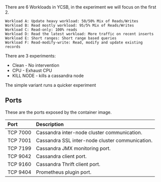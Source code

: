 There are 6 Workloads in YCSB, in the experiment we will focus on the first 2.

```
Workload A: Update heavy workload: 50/50% Mix of Reads/Writes
Workload B: Read mostly workload: 95/5% Mix of Reads/Writes
Workload C: Read-only: 100% reads
Workload D: Read the latest workload: More traffic on recent inserts
Workload E: Short ranges: Short range based queries
Workload F: Read-modify-write: Read, modify and update existing records
```
There are 3 experiments:
- Clean - No intervention
- CPU - Exhaust CPU
- KILL NODE - kills a cassandra node

The simple variant runs a quicker experiment



## <a name="references-ports"></a>Ports

These are the ports exposed by the container image.

| **Port** | **Description** |
|:---------|:----------------|
| TCP 7000 | Cassandra inter-node cluster communication. |
| TCP 7001 | Cassandra SSL inter-node cluster communication. |
| TCP 7199 | Cassandra JMX monitoring port. |
| TCP 9042 | Cassandra client port. |
| TCP 9160 | Cassandra Thrift client port. |
| TCP 9404 | Prometheus plugin port. |
